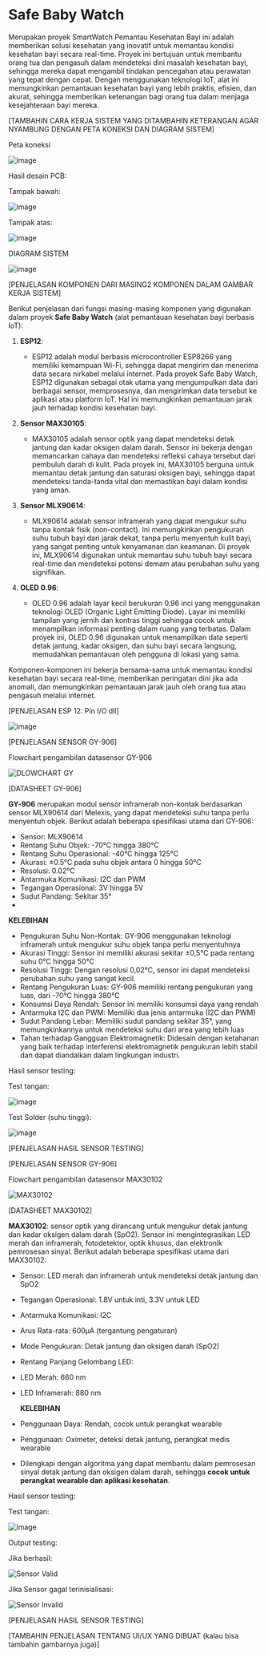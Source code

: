 # Safe Baby Watch 
Merupakan proyek SmartWatch Pemantau Kesehatan Bayi ini adalah memberikan solusi kesehatan yang inovatif untuk memantau kondisi kesehatan bayi secara real-time. Proyek ini bertujuan untuk membantu orang tua dan pengasuh dalam mendeteksi dini masalah kesehatan bayi, sehingga mereka dapat mengambil tindakan pencegahan atau perawatan yang tepat dengan cepat. Dengan menggunakan teknologi IoT, alat ini memungkinkan pemantauan kesehatan bayi yang lebih praktis, efisien, dan akurat, sehingga memberikan ketenangan bagi orang tua dalam menjaga kesejahteraan bayi mereka.

[TAMBAHIN CARA KERJA SISTEM YANG DITAMBAHIN KETERANGAN AGAR NYAMBUNG DENGAN PETA KONEKSI DAN DIAGRAM SISTEM]

Peta koneksi 

![image](https://github.com/user-attachments/assets/213d96c3-f8b7-4db5-96b1-607c25e38d71)

Hasil desain PCB:

Tampak bawah:

![image](https://github.com/user-attachments/assets/81e9ae7a-c2b7-4c75-8271-1d56c0955975)

Tampak atas:

![image](https://github.com/user-attachments/assets/19f89f37-dbe7-4766-bc7b-5b2adfc76da6)

DIAGRAM SISTEM

![image](https://github.com/user-attachments/assets/e3545708-e1d0-4b24-80e6-9357fcf48d4f)

[PENJELASAN KOMPONEN DARI MASING2 KOMPONEN DALAM GAMBAR KERJA SISTEM]

Berikut penjelasan dari fungsi masing-masing komponen yang digunakan dalam proyek **Safe Baby Watch** (alat pemantauan kesehatan bayi berbasis IoT):

1. **ESP12**:
   - ESP12 adalah modul berbasis microcontroller ESP8266 yang memiliki kemampuan Wi-Fi, sehingga dapat mengirim dan menerima data secara nirkabel melalui internet. Pada proyek Safe Baby Watch, ESP12 digunakan sebagai otak utama yang mengumpulkan data dari berbagai sensor, memprosesnya, dan mengirimkan data tersebut ke aplikasi atau platform IoT. Hal ini memungkinkan pemantauan jarak jauh terhadap kondisi kesehatan bayi.

2. **Sensor MAX30105**:
   - MAX30105 adalah sensor optik yang dapat mendeteksi detak jantung dan kadar oksigen dalam darah. Sensor ini bekerja dengan memancarkan cahaya dan mendeteksi refleksi cahaya tersebut dari pembuluh darah di kulit. Pada proyek ini, MAX30105 berguna untuk memantau detak jantung dan saturasi oksigen bayi, sehingga dapat mendeteksi tanda-tanda vital dan memastikan bayi dalam kondisi yang aman.

3. **Sensor MLX90614**:
   - MLX90614 adalah sensor inframerah yang dapat mengukur suhu tanpa kontak fisik (non-contact). Ini memungkinkan pengukuran suhu tubuh bayi dari jarak dekat, tanpa perlu menyentuh kulit bayi, yang sangat penting untuk kenyamanan dan keamanan. Di proyek ini, MLX90614 digunakan untuk memantau suhu tubuh bayi secara real-time dan mendeteksi potensi demam atau perubahan suhu yang signifikan.

4. **OLED 0.96**:
   - OLED 0.96 adalah layar kecil berukuran 0.96 inci yang menggunakan teknologi OLED (Organic Light Emitting Diode). Layar ini memiliki tampilan yang jernih dan kontras tinggi sehingga cocok untuk menampilkan informasi penting dalam ruang yang terbatas. Dalam proyek ini, OLED 0.96 digunakan untuk menampilkan data seperti detak jantung, kadar oksigen, dan suhu bayi secara langsung, memudahkan pemantauan oleh pengguna di lokasi yang sama.

Komponen-komponen ini bekerja bersama-sama untuk memantau kondisi kesehatan bayi secara real-time, memberikan peringatan dini jika ada anomali, dan memungkinkan pemantauan jarak jauh oleh orang tua atau pengasuh melalui internet.

[PENJELASAN ESP 12: Pin I/O dll]

![image](https://github.com/user-attachments/assets/01c10f11-8491-4afe-9a1a-e402481b7fd1)

[PENJELASAN SENSOR GY-906]

Flowchart pengambilan datasensor GY-906

![DLOWCHART GY](https://github.com/user-attachments/assets/b7ca2806-85aa-4c06-a2f3-4e988c5c50df)

[DATASHEET GY-906]

**GY-906** merupakan modul sensor inframerah non-kontak berdasarkan sensor MLX90614 dari Melexis, yang dapat mendeteksi suhu tanpa perlu menyentuh objek. Berikut adalah beberapa spesifikasi utama dari GY-906:

- Sensor: MLX90614
- Rentang Suhu Objek: -70°C hingga 380°C
- Rentang Suhu Operasional: -40°C hingga 125°C
- Akurasi: ±0.5°C pada suhu objek antara 0 hingga 50°C
- Resolusi: 0.02°C
- Antarmuka Komunikasi: I2C dan PWM
- Tegangan Operasional: 3V hingga 5V
- Sudut Pandang: Sekitar 35°
- 
**KELEBIHAN**
- Pengukuran Suhu Non-Kontak: GY-906 menggunakan teknologi inframerah untuk mengukur suhu objek tanpa perlu menyentuhnya
- Akurasi Tinggi: Sensor ini memiliki akurasi sekitar ±0,5°C pada rentang suhu 0°C hingga 50°C
- Resolusi Tinggi: Dengan resolusi 0,02°C, sensor ini dapat mendeteksi perubahan suhu yang sangat kecil.
- Rentang Pengukuran Luas: GY-906 memiliki rentang pengukuran yang luas, dari -70°C hingga 380°C
- Konsumsi Daya Rendah: Sensor ini memiliki konsumsi daya yang rendah
- Antarmuka I2C dan PWM: Memiliki dua jenis antarmuka (I2C dan PWM)
- Sudut Pandang Lebar: Memiliki sudut pandang sekitar 35°, yang memungkinkannya untuk mendeteksi suhu dari area yang lebih luas
- Tahan terhadap Gangguan Elektromagnetik: Didesain dengan ketahanan yang baik terhadap interferensi elektromagnetik pengukuran lebih stabil dan dapat diandalkan dalam lingkungan industri.

Hasil sensor testing:

Test tangan:

![image](https://github.com/user-attachments/assets/63aa29ad-b7ee-499b-b67e-d243dc401204)

Test Solder (suhu tinggi):

![image](https://github.com/user-attachments/assets/9a97053b-3404-4814-ab52-21849c30fd0d)

[PENJELASAN HASIL SENSOR TESTING]

[PENJELASAN SENSOR GY-906]

Flowchart pengambilan datasensor MAX30102

![MAX30102](https://github.com/user-attachments/assets/e6edf8a3-6180-4b97-a5d3-7798063bdd32)

[DATASHEET MAX30102]


**MAX30102**: sensor optik yang dirancang untuk mengukur detak jantung dan kadar oksigen dalam darah (SpO2). Sensor ini mengintegrasikan LED merah dan inframerah, fotodetektor, optik khusus, dan elektronik pemrosesan sinyal. Berikut adalah beberapa spesifikasi utama dari MAX30102:

- Sensor: LED merah dan inframerah untuk mendeteksi detak jantung dan SpO2
- Tegangan Operasional: 1.8V untuk inti, 3.3V untuk LED
- Antarmuka Komunikasi: I2C
- Arus Rata-rata: 600µA (tergantung pengaturan)
- Mode Pengukuran: Detak jantung dan oksigen darah (SpO2)
- Rentang Panjang Gelombang LED:
- LED Merah: 660 nm
- LED Inframerah: 880 nm

  **KELEBIHAN**
- Penggunaan Daya: Rendah, cocok untuk perangkat wearable
- Penggunaan: Oximeter, deteksi detak jantung, perangkat medis wearable
- Dilengkapi dengan algoritma yang dapat membantu dalam pemrosesan sinyal detak jantung dan oksigen dalam darah, sehingga **cocok untuk perangkat wearable dan aplikasi kesehatan**.

Hasil sensor testing:

Test tangan:

![image](https://github.com/user-attachments/assets/a90fc63f-1751-4e69-ba81-464ffe95bdcf)

Output testing:

Jika berhasil:

![Sensor Valid](https://github.com/user-attachments/assets/e712430c-d82a-4a49-bb8c-c2ae0d07dec6)

Jika Sensor gagal terinisialisasi:

![Sensor Invalid](https://github.com/user-attachments/assets/711b09dd-5df4-44f2-adc5-06b53c0a75ee)

[PENJELASAN HASIL SENSOR TESTING]

[TAMBAHIN PENJELASAN TENTANG UI/UX YANG DIBUAT (kalau bisa tambahin gambarnya juga)]









